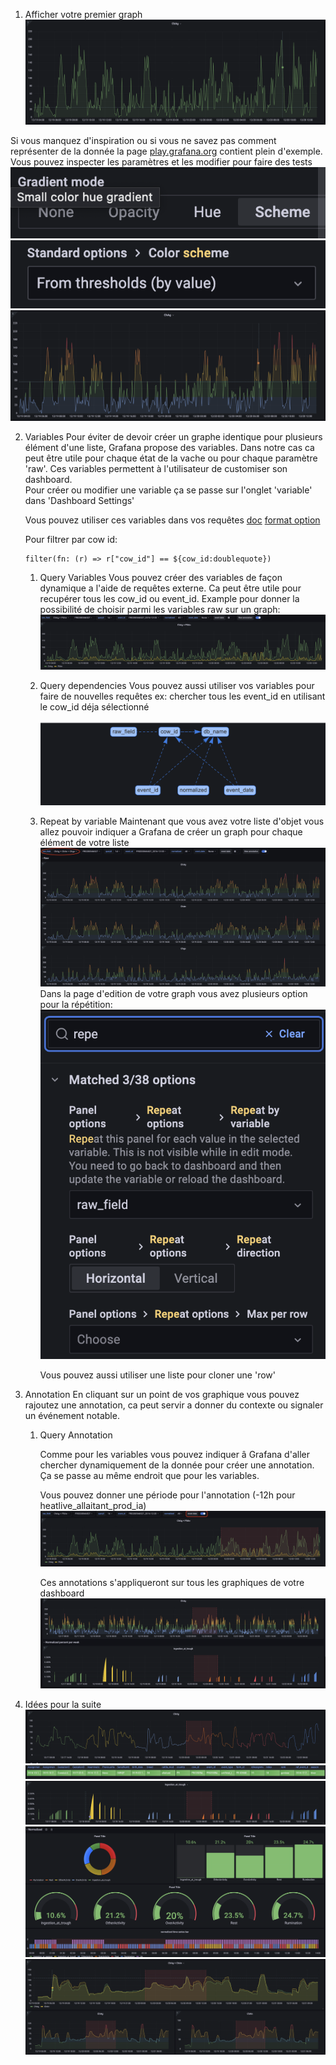 1. Afficher votre premier graph
  ![ChAg](./1.png)

Si vous manquez d'inspiration ou si vous ne savez pas comment représenter de la donnée la page [play.grafana.org](https://play.grafana.org/) contient plein d'exemple. Vous pouvez inspecter les paramètres et les modifier pour faire des tests
 ![loc1](./2.png)
 ![loc2](./3.png)
 ![loc3](./4.png)

2. Variables
    Pour éviter de devoir créer un graphe identique pour plusieurs élément d'une liste, Grafana propose des variables.
    Dans notre cas ca peut être utile pour chaque état de la vache ou pour chaque paramètre 'raw'.
    Ces variables permettent à l'utilisateur de customiser son dashboard.  
    Pour créer ou modifier une variable ça se passe sur l'onglet 'variable' dans 'Dashboard Settings'  

    Vous pouvez utiliser ces variables dans vos requêtes
    [doc](https://grafana.com/docs/grafana/latest/variables/syntax/)
    [format option](https://grafana.com/docs/grafana/latest/variables/advanced-variable-format-options/)  

    Pour filtrer par cow id: 

    ```flux
    filter(fn: (r) => r["cow_id"] == ${cow_id:doublequote})
    ```

    1. Query Variables
        Vous pouvez créer des variables de façon dynamique a l'aide de requêtes externe.
        Ca peut être utile pour recupérer tous les cow_id ou event_id.
        Example pour donner la possibilité de choisir parmi les variables raw sur un graph:  
        ![example](./merged_graph_query.png)

    2. Query dependencies
        Vous pouvez aussi utiliser vos variables pour faire de nouvelles requêtes
        ex: chercher tous les event_id en utilisant le cow_id déja sélectionné  

        ![example](./query_dependencies.png)

    3. Repeat by variable
        Maintenant que vous avez votre liste d'objet vous allez pouvoir indiquer a Grafana de créer un graph pour chaque élément de votre liste
        ![result](./repeat_by_variable_result.png)
        Dans la page d'edition de votre graph vous avez plusieurs option pour la répétition:
        ![location](./repeat_by_variable.png)  

        Vous pouvez aussi utiliser une liste pour cloner une 'row'

3. Annotation
    En cliquant sur un point de vos graphique vous pouvez rajoutez une annotation,
    ca peut servir a donner du contexte ou signaler un événement notable.  

    1. Query Annotation

        Comme pour les variables vous pouvez indiquer â Grafana d'aller chercher dynamiquement de la donnée pour créer une annotation.
        Ça se passe au même endroit que pour les variables.

        Vous pouvez donner une période pour l'annotation (-12h pour heatlive_allaitant_prod_ia)
        ![example](./annotation_query.png)

        Ces annotations s'appliqueront sur tous les graphiques de votre dashboard
        ![example](./annotation_on_every_graph.png)

4. Idées pour la suite
  ![window](./window.png)
  ![table](./table.png)
  ![normalized percent window](./normalized_percent_window.png)
  ![raw gauge](./normalized.png)
  ![raw trend](./raw_trend.png)

